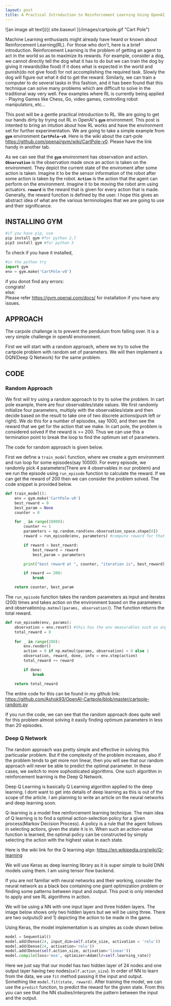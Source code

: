 ```yaml
---
layout: post
title: A Practical Introduction to Reinforcement Learning Using OpenAI `gym`
---
```


![an image alt text]({{ site.baseurl }}/images/cartpole.gif "Cart Pole")

Machine Learning enthusiasts might already have heard or known about Reinforcement Learning(RL). For those who don't, here is a brief introduction. Reinforcement Learning is the problem of getting an agent to act in the world so as to maximize its rewards. For example, consider a dog, we cannot directly tell the dog what it has to do but we can train the dog by giving it rewards(like food) if it does what is expected in the world and punish(do not give food) for not accomplishing the required task. Slowly the dog will figure out what it did to get the reward. Similarly, we can train a computer to do several tasks in this fashion, and it has been found that this technique can solve many problems which are difficult to solve in the traditional way very well. Few examples where RL is currently being applied - Playing Games like Chess, Go, video games, controlling robot manipulators, etc...

This post will be a gentle practical introduction to RL. We are going to get our hands dirty by trying out RL in OpenAI's **`gym`** environment. This post is intented to bring an intution about how RL works and have the environment set for further experimentation. We are going to take a simple example from **`gym`** environment **`CartPole-v0`**.  Here is the wiki about the cart-pole <https://github.com/openai/gym/wiki/CartPole-v0>. Please have the link handy in another tab.

As we can see that the **`gym`** environment has observation and action. **`Observation`** is the observation made once an action is taken on the environment. They depict the current state of the enviroment after some action is taken. Imagine it to be the sensor information of the robot after some action is taken by the robot. **`Action`** is the action that the agent can perform on the environment. Imagine it to be moving the robot arm using actuators. **`reward`** is the reward that is given for every action that is made. Generally, the reward function is defined by the user. I hope this gives an abstract idea of what are the various terminologies that we are going to use and their significance.


## INSTALLING GYM

```python
#if you have pip, use
pip install gym #for python 2.7
pip3 install gym #for python 3
```

To check if you have it installed,

```python
#in the python try
import gym
env = gym.make('CartPole-v0')
```

if you donot find any errors:   
 	congrats!  
else:  
	Please refer <https://gym.openai.com/docs/> for installation if you have any issues.    

## APPROACH

The carpole challenge is to prevent the pendulum from falling over. It is a very simple challenge in openAI environment.

First we will start with a random approach, where we try to solve the cartpole problem with random set of parameters. We will then implement a DQN(Deep Q Network) for the same problem.

## CODE

### Random Approach

We first will try using a random approach to try to solve the problem. In cart pole example, there are four observables/state values. We first randomly initialize four parameters, multiply with the observables/state and then decide based on the result to take one of two discrete actions(push left or right). We do this for a number of episodes, say 1000, and then see the reward that we get for the action that we make. In cart pole, the problem is considered solved if the reward is >= 200. Thus we can use this a termination point to break the loop to find the optimum set of parameters.

The code for random approach is given below.

First we define a `train_model` function, where we create a gym environment and run loop for some episodes(say 10000). For every episode, we randomly pick 4 parameters(There are 4 observables in our problem) and we run the episode using `run_episode` function to calculate the reward. If we can get the reward of 200 then we can consider the problem solved. The code snippet is provided below.

```python
def train_model():
	env = gym.make('CartPole-v0')
	best_reward = 0
	best_param = None
	counter = 0

	for _ in range(10000):
		counter += 1
		parameters = np.random.rand(env.observation_space.shape[0])
		reward = run_episode(env, parameters) #compute reward for that particular set of random params

		if reward > best_reward:
			best_reward = reward
			best_param = parameters

		print("best reward at ", counter, "iteration is", best_reward)		

		if reward == 200:
			break

	return counter, best_param
```


The `run_episode` function takes the random parameters as input and iterates (200) times and takes action on the environment based on the parameters and observation(`np.matmul(params, observation)`). The function returns the total reward. 

```python
def run_episode(env, params):
	observation = env.reset() #this has the env measurables such as angle, pos of cart etc. 4 values/params
	total_reward = 0
	
	for _ in range(200):
		env.render()
		action = 0 if np.matmul(params, observation) < 0 else 1
		observation, reward, done, info = env.step(action)
		total_reward += reward

		if done:
			break

	return total_reward

```

The entire code for this can be found in my github link: <https://github.com/Ashok93/OpenAI-Cartpole/blob/master/cartpole-random.py>

If you run the code, we can see that the random approach does quite well for this problem almost solving it easily finding optimum parameters in less than 20 episodes.


### Deep Q Network

The random approach was pretty simple and effective in solving this particualar problem. But if the complexity of the problem increases, also if the problem tends to get more non linear, then you will see that our random approach will never be able to predict the optimal parameter. In these cases, we switch to more sophosticated algorithms. One such algorithm in reinforcement learning is the Deep Q Network.

Deep Q Learning is basically Q Learning algorithm applied to the deep learning. I dont want to get into details of deep learning as this is out of the scope of the article. I am planning to write an article on the neural networks and deep learning soon. 

Q-learning is a model free reinforcement learning technique. The main idea of Q learning is to find a optimal action-selection policy for a given process(Markov Decision Process). A policy is a rule that the agent follows in selecting actions, given the state it is in. When such an action-value function is learned, the optimal policy can be constructed by simply selecting the action with the highest value in each state.

Here is the wiki link for the Q learning algo: <https://en.wikipedia.org/wiki/Q-learning>

We will use Keras as deep learning library as it is super simple to build DNN models using them. I am using tensor flow backend.

If you are not familiar with neural networks and their working, consider the neural network as a black box containing one giant optimization problem or finding some patterns between input and output. This post is only intended to apply and see RL algorithms in action. 

We will be using a NN with one input layer and three hidden layers. The image below shows only two hidden layers but we will be using three. There are two outputs(0 and 1) depicting the action to be made in the game. 

Using Keras, the model implementation is as simples as code shown below.

```python
model = Sequential()
model.add(Dense(24, input_dim=self.state_size, activation = 'relu'))
model.add(Dense(24, activation='relu'))
model.add(Dense(self.action_size, activation='linear'))
model.compile(loss='mse', optimizer=Adam(lr=self.learning_rate))
```

Here we just say that our model has two hidden layer of 24 nodes and one output layer having two nodes(`self.action_size`). In order of NN to learn from the data, we use `fit` method passing it the input and output. Something like `model.fit(state, reward)`. After training the model, we can use the `predict` function, to predict the reward for the given state. From this you can see that the NN studies/interprets the pattern between the input and the output.

